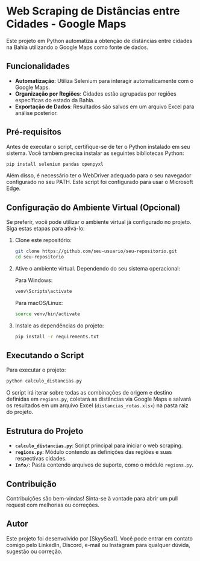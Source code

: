 

# Web Scraping de Distâncias entre Cidades - Google Maps

Este projeto em Python automatiza a obtenção de distâncias entre cidades na Bahia utilizando o Google Maps como fonte de dados.

## Funcionalidades

- **Automatização**: Utiliza Selenium para interagir automaticamente com o Google Maps.
- **Organização por Regiões**: Cidades estão agrupadas por regiões específicas do estado da Bahia.
- **Exportação de Dados**: Resultados são salvos em um arquivo Excel para análise posterior.

## Pré-requisitos

Antes de executar o script, certifique-se de ter o Python instalado em seu sistema. Você também precisa instalar as seguintes bibliotecas Python:

```bash
pip install selenium pandas openpyxl
```

Além disso, é necessário ter o WebDriver adequado para o seu navegador configurado no seu PATH. Este script foi configurado para usar o Microsoft Edge.

## Configuração do Ambiente Virtual (Opcional)

Se preferir, você pode utilizar o ambiente virtual já configurado no projeto. Siga estas etapas para ativá-lo:

1. Clone este repositório:
   ```bash
   git clone https://github.com/seu-usuario/seu-repositorio.git
   cd seu-repositorio
   ```

2. Ative o ambiente virtual. Dependendo do seu sistema operacional:

   Para Windows:
   ```bash
   venv\Scripts\activate
   ```

   Para macOS/Linux:
   ```bash
   source venv/bin/activate
   ```

3. Instale as dependências do projeto:
   ```bash
   pip install -r requirements.txt
   ```

## Executando o Script

Para executar o projeto:

```bash
python calculo_distancias.py
```

O script irá iterar sobre todas as combinações de origem e destino definidas em `regions.py`, coletará as distâncias via Google Maps e salvará os resultados em um arquivo Excel (`distancias_rotas.xlsx`) na pasta raiz do projeto.

## Estrutura do Projeto

- **`calculo_distancias.py`**: Script principal para iniciar o web scraping.
- **`regions.py`**: Módulo contendo as definições das regiões e suas respectivas cidades.
- **`Info/`**: Pasta contendo arquivos de suporte, como o módulo `regions.py`.

## Contribuição

Contribuições são bem-vindas! Sinta-se à vontade para abrir um pull request com melhorias ou correções.

## Autor

Este projeto foi desenvolvido por [SkyySea1]. Você pode entrar em contato comigo pelo LinkedIn, Discord, e-mail ou Instagram para qualquer dúvida, sugestão ou correção.
